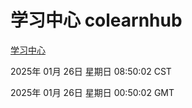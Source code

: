 # 学习中心 colearnhub
[学习中心](http://:56308/colearnhub/)

2025年 01月 26日 星期日 08:50:02 CST

2025年 01月 26日 星期日 00:50:02 GMT
